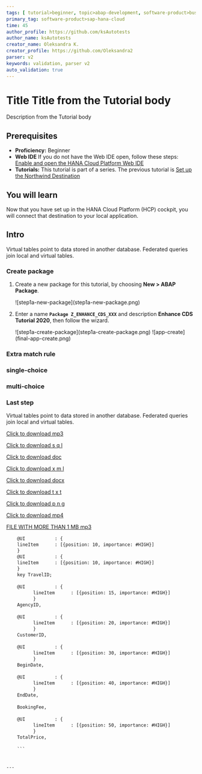```yaml
---
tags: [ tutorial>beginner, topic>abap-development, software-product>business-rules,  tutorial>community, software-product>sap-signature-management-by-docusign--add-on-for-standards-based-signature-compliance]
primary_tag: software-product>sap-hana-cloud
time: 45
author_profile: https://github.com/ksAutotests
author_name: ksAutotests
creator_name: Oleksandra K.
creator_profile: https://github.com/Oleksandra2
parser: v2
keywords: validation, parser v2
auto_validation: true
---
```


# Title Title from the Tutorial body
<!-- description --> Description from the Tutorial body

## Prerequisites  
 - **Proficiency:** Beginner
 - **Web IDE** If you do not have the Web IDE open, follow these steps: [Enable and open the HANA Cloud Platform Web IDE](https://developers.sap.com/trials-downloads.html)
 - **Tutorials:** This tutorial is part of a series. The previous tutorial is [Set up the Northwind Destination](https://developers.sap.com/trials-downloads.html)


## You will learn  
Now that you have set up in the HANA Cloud Platform (HCP) cockpit, you will connect that destination to your local application.  

## Intro

Virtual tables point to data stored in another database.  Federated queries join local and virtual tables.  


### Create package

1. Create a new package for this tutorial, by choosing **New > ABAP Package**.

    <!-- border --> ![step1a-new-package](step1a-new-package.png)

2. Enter a name **`Package Z_ENHANCE_CDS_XXX`** and description **Enhance CDS Tutorial 2020**, then follow the wizard.

    <!-- border; size:250px --> ![step1a-create-package](step1a-create-package.png)

    <!-- border --> ![app-create](final-app-create.png)


### Extra match rule

### single-choice

### multi-choice

### Last step

Virtual tables point to data stored in another database.  Federated queries join local and virtual tables.


[Click to download mp3](Jinglebellsringtone.mp3)

[Click to download s q l](JOINS.sql)

[Click to download doc](1n.doc)

[Click to download x m l](template.xml)

[Click to download docx](2n.docx)

[Click to download t x t](3n.txt)

[Click to download p n g](access40.png)

[Click to download mp4](4n.mp4)

[FILE WITH MORE THAN 1 MB mp3](ChristmasForKidsJingleBells.mp3)

```CDS
    @UI           : {
    lineItem      : [{position: 10, importance: #HIGH}]
    }
    @UI           : {
    lineItem      : [{position: 10, importance: #HIGH}]
    }
    key TravelID;

    @UI           : {
          lineItem      : [{position: 15, importance: #HIGH}]
          }
    AgencyID,

    @UI           : {
          lineItem      : [{position: 20, importance: #HIGH}]
          }
    CustomerID,

    @UI           : {
          lineItem      : [{position: 30, importance: #HIGH}]
          }
    BeginDate,

    @UI           : {
          lineItem      : [{position: 40, importance: #HIGH}]
          }
    EndDate,

    BookingFee,

    @UI           : {
          lineItem      : [{position: 50, importance: #HIGH}]
          }
    TotalPrice,

    ```


---
